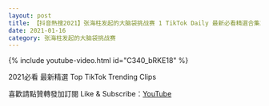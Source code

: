 ```yaml
---
layout: post
title: 【抖音熱搜2021】张海柱发起的大脑袋挑战赛 1 TikTok Daily 最新必看精選合集2021 01 16
date: 2021-01-16
category: 张海柱发起的大脑袋挑战赛
---
```


{% include youtube-video.html id="C340_bRKE18" %}

2021必看 最新精選 Top TikTok Trending Clips

喜歡請點贊轉發加訂閱 Like & Subscribe：[YouTube](https://www.youtube.com/channel/UCAoR7VcanIPd04uEq_GIylA/videos)

